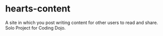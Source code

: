 # hearts-content
A site in which you post writing content for other users to read and share. Solo Project for Coding Dojo.
